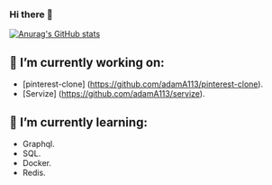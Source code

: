 ### Hi there 👋

[![Anurag's GitHub stats](https://github-readme-stats.vercel.app/api?username=adamA113&show_icons=true&theme=dark)](https://github.com/anuraghazra/github-readme-stats)

<!-- [![Top Langs](https://github-readme-stats.vercel.app/api/top-langs/?username=adamA113)](https://github.com/anuraghazra/github-readme-stats) -->
## 🔭 I’m currently working on:
* [pinterest-clone] (https://github.com/adamA113/pinterest-clone).
* [Servize] (https://github.com/adamA113/servize).

## 🌱 I’m currently learning: 
* Graphql. 
* SQL.
* Docker.
* Redis.


<!--
**adamA113/adamA113** is a ✨ _special_ ✨ repository because its `README.md` (this file) appears on your GitHub profile.

Here are some ideas to get you started:

- 🔭 I’m currently working on ...
- 🌱 I’m currently learning ...
- 👯 I’m looking to collaborate on ...
- 🤔 I’m looking for help with ...
- 💬 Ask me about ...
- 📫 How to reach me: ...
- 😄 Pronouns: ...
- ⚡ Fun fact: ...
-->
